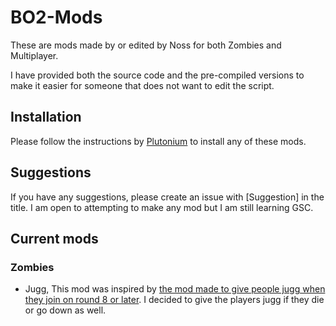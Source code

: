 # BO2-Mods
These are mods made by or edited by Noss for both Zombies and Multiplayer.

I have provided both the source code and the pre-compiled versions to make it easier for someone that does not want to edit the script.

## Installation
Please follow the instructions by [Plutonium](https://plutonium.pw/docs/modding/loading-mods/#t6) to install any of these mods.

## Suggestions
If you have any suggestions, please create an issue with [Suggestion] in the title. I am open to attempting to make any mod but I am still learning GSC.

## Current mods
### Zombies
- Jugg, This mod was inspired by [the mod made to give people jugg when they join on round 8 or later](https://forum.plutonium.pw/topic/112/release-jugger-for-new-players-joining-at-or-after-round-8-zombies). I decided to give the players jugg if they die or go down as well.